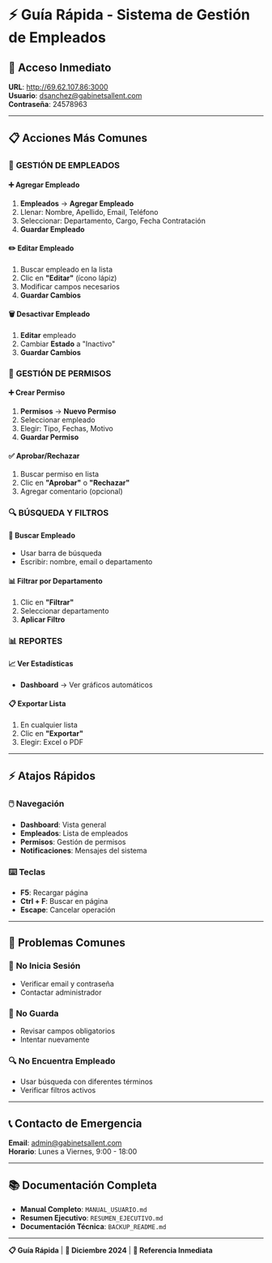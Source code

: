 # ⚡ Guía Rápida - Sistema de Gestión de Empleados

## 🚀 Acceso Inmediato

**URL**: http://69.62.107.86:3000  
**Usuario**: dsanchez@gabinetsallent.com  
**Contraseña**: 24578963

---

## 📋 Acciones Más Comunes

### 👥 **GESTIÓN DE EMPLEADOS**

#### ➕ Agregar Empleado
1. **Empleados** → **Agregar Empleado**
2. Llenar: Nombre, Apellido, Email, Teléfono
3. Seleccionar: Departamento, Cargo, Fecha Contratación
4. **Guardar Empleado**

#### ✏️ Editar Empleado
1. Buscar empleado en la lista
2. Clic en **"Editar"** (ícono lápiz)
3. Modificar campos necesarios
4. **Guardar Cambios**

#### 🗑️ Desactivar Empleado
1. **Editar** empleado
2. Cambiar **Estado** a "Inactivo"
3. **Guardar Cambios**

### 📅 **GESTIÓN DE PERMISOS**

#### ➕ Crear Permiso
1. **Permisos** → **Nuevo Permiso**
2. Seleccionar empleado
3. Elegir: Tipo, Fechas, Motivo
4. **Guardar Permiso**

#### ✅ Aprobar/Rechazar
1. Buscar permiso en lista
2. Clic en **"Aprobar"** o **"Rechazar"**
3. Agregar comentario (opcional)

### 🔍 **BÚSQUEDA Y FILTROS**

#### 🔎 Buscar Empleado
- Usar barra de búsqueda
- Escribir: nombre, email o departamento

#### 📊 Filtrar por Departamento
1. Clic en **"Filtrar"**
2. Seleccionar departamento
3. **Aplicar Filtro**

### 📊 **REPORTES**

#### 📈 Ver Estadísticas
- **Dashboard** → Ver gráficos automáticos

#### 📋 Exportar Lista
1. En cualquier lista
2. Clic en **"Exportar"**
3. Elegir: Excel o PDF

---

## ⚡ Atajos Rápidos

### 🖱️ **Navegación**
- **Dashboard**: Vista general
- **Empleados**: Lista de empleados
- **Permisos**: Gestión de permisos
- **Notificaciones**: Mensajes del sistema

### ⌨️ **Teclas**
- **F5**: Recargar página
- **Ctrl + F**: Buscar en página
- **Escape**: Cancelar operación

---

## 🚨 Problemas Comunes

### 🔐 **No Inicia Sesión**
- Verificar email y contraseña
- Contactar administrador

### 📝 **No Guarda**
- Revisar campos obligatorios
- Intentar nuevamente

### 🔍 **No Encuentra Empleado**
- Usar búsqueda con diferentes términos
- Verificar filtros activos

---

## 📞 Contacto de Emergencia

**Email**: admin@gabinetsallent.com  
**Horario**: Lunes a Viernes, 9:00 - 18:00

---

## 📚 Documentación Completa

- **Manual Completo**: `MANUAL_USUARIO.md`
- **Resumen Ejecutivo**: `RESUMEN_EJECUTIVO.md`
- **Documentación Técnica**: `BACKUP_README.md`

---

**📋 Guía Rápida** | **📅 Diciembre 2024** | **🎯 Referencia Inmediata** 